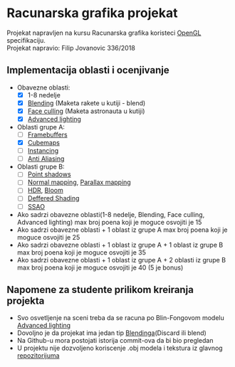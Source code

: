 # Racunarska grafika projekat
Projekat napravljen na kursu Racunarska grafika koristeci [OpenGL](https://learnopengl.com/) specifikaciju.  
Projekat napravio: Filip Jovanovic 336/2018

## Implementacija oblasti i ocenjivanje
- Obavezne oblasti:
  - [x] 1-8 nedelje
  - [x] [Blending](https://learnopengl.com/Advanced-OpenGL/Blending) (Maketa rakete u kutiji - blend)
  - [x] [Face culling](https://learnopengl.com/Advanced-OpenGL/Face-culling) (Maketa astronauta u kutiji)
  - [x] [Advanced lighting](https://learnopengl.com/Advanced-Lighting/Advanced-Lighting)
- Oblasti grupe A:
  - [ ] [Framebuffers](https://learnopengl.com/Advanced-OpenGL/Framebuffers)
  - [x] [Cubemaps](https://learnopengl.com/Advanced-OpenGL/Cubemaps)
  - [ ] [Instancing](https://learnopengl.com/Advanced-OpenGL/Instancing)
  - [ ] [Anti Aliasing](https://learnopengl.com/Advanced-OpenGL/Anti-Aliasing)
- Oblasti grupe B:
  - [ ] [Point shadows](https://learnopengl.com/Advanced-Lighting/Shadows/Point-Shadows)
  - [ ] [Normal mapping](https://learnopengl.com/Advanced-Lighting/Normal-Mapping), [Parallax mapping](https://learnopengl.com/Advanced-Lighting/Parallax-Mapping)
  - [ ] [HDR](https://learnopengl.com/Advanced-Lighting/HDR), [Bloom](https://learnopengl.com/Advanced-Lighting/Bloom)
  - [ ] [Deffered Shading](https://learnopengl.com/Advanced-Lighting/Deferred-Shading)
  - [ ] [SSAO](https://learnopengl.com/Advanced-Lighting/SSAO)

- Ako sadrzi obavezne oblasti(1-8 nedelje, Blending, Face culling, Advanced lighting) max broj poena koji je moguce osvojiti je 15
- Ako sadrzi obavezne oblasti + 1 oblast iz grupe A max broj poena koji je moguce osvojiti je 25
- Ako sadrzi obavezne oblasti + 1 oblast iz grupe A + 1 oblast iz grupe B max broj poena koji je moguce osvojiti je 35
- Ako sadrzi obavezne oblasti + 1 oblast iz grupe A + 2 oblasti iz grupe B max broj poena koji je moguce osvojiti je 40 (5 je bonus)

## Napomene za studente prilikom kreiranja projekta
- Svo osvetljenje na sceni treba da se racuna po Blin-Fongovom modelu [Advanced lighting](https://learnopengl.com/Advanced-Lighting/Advanced-Lighting)
- Dovoljno je da projekat ima jedan tip [Blendinga](https://learnopengl.com/Advanced-OpenGL/Blending)(Discard ili blend)
- Na Github-u mora postojati istorija commit-ova da bi bio pregledan
- U projektu nije dozvoljeno koriscenje .obj modela i tekstura iz glavnog [repozitorijuma](https://github.com/matf-racunarska-grafika/LearnOpenGL)
